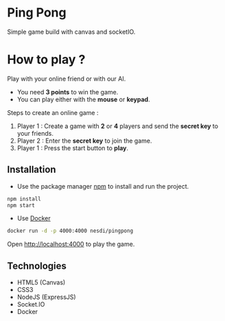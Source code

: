 # Ping Pong

Simple game build with canvas and socketIO.

# How to play ?

Play with your online friend or with our AI.

- You need **3 points** to win the game.
- You can play either with the **mouse** or **keypad**.

Steps to create an online game :

1. Player 1 : Create a game with **2** or **4** players and send the **secret key** to your friends.
2. Player 2 : Enter the **secret key** to join the game.
3. Player 1 : Press the start button to **play**.

## Installation

- Use the package manager [npm](https://nodejs.org/en/) to install and run the project.

```bash
npm install
npm start
```

- Use [Docker](https://www.docker.com/)

```bash
docker run -d -p 4000:4000 nesdi/pingpong
```

Open [http://localhost:4000](http://localhost:4000) to play the game.

## Technologies

- HTML5 (Canvas)
- CSS3
- NodeJS (ExpressJS)
- Socket.IO
- Docker
